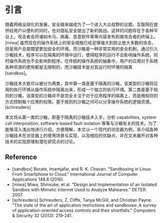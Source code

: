 # 引言

随着网络全球化的发展，安全越来越成为了一个进入大众视野的议题。互联网在提供给用户以便利的同时，也对隐私安全提出了新的挑战。这样的问题存在于各种平台上，攻击者会将诸如木马、病毒、恶意软件等等内容发布到被攻击者的终端上。[miwa] 虽然现在的操作系统上的安全措施已经足够强大到防止绝大多数的攻击，但是用户总是期望更加安全的环境。而沙箱是一种非常实用的安全机制，通过引入沙箱技术，程序可以在隔离的环境中运行，使得程序的运行不会影响操作系统，同时操作系统也不会影响到程序。在传统的操作系统的抽象中，用户的应用对于系统各种资源的使用都是无限制的，而沙箱技术是对其运行时环境的隔离 [sandbox]。

沙箱技术大致可以被分为两类，其中第一类是基于隔离的沙箱，该类型的沙箱将应用的执行环境从操作系统中隔离出来，形成一个独立的执行环境。第二类是基于规则的沙箱，该类型的沙箱并不是完全关注于对于应用程序的隔离上，而是用规则的方式控制每个应用的权限，基于规则的沙箱之间可以分享操作系统的逻辑资源。[schreuders]

本文将从第一类的沙箱，即基于隔离的沙箱技术入手，分析 capabilities, system call interposition, software-based fault isolation 等等与沙箱有关的技术。为了能够深入浅出地进行介绍，方便理解，本文以一个现代的浏览器为例，来介绍各种沙箱技术在浏览器上的使用场景与实现，以及相应的优缺点，并在文末展开对各种技术的实现原理和潜在研究点的讨论。

## Reference

* [sandbox] Borate, Imamjafar, and R. K. Chavan. "Sandboxing in Linux: From Smartphone to Cloud." International Journal of Computer Applications 148.8 (2016).
* [miwa] Miwa, Shinsuke, et al. "Design and Implementation of an Isolated Sandbox with Mimetic Internet Used to Analyze Malwares." DETER. 2007.
* [schreuders] Schreuders, Z. Cliffe, Tanya McGill, and Christian Payne. "The state of the art of application restrictions and sandboxes: A survey of application-oriented access controls and their shortfalls." Computers & Security 32 (2013): 219-241.
